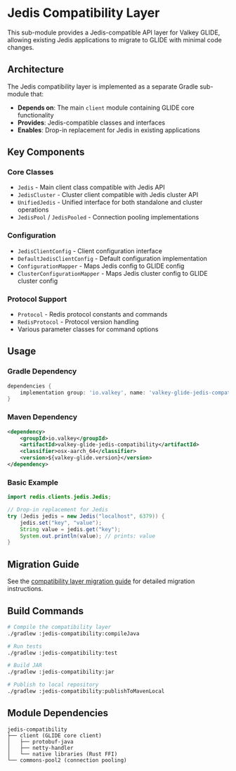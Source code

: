 # Jedis Compatibility Layer

This sub-module provides a Jedis-compatible API layer for Valkey GLIDE, allowing existing Jedis applications to migrate to GLIDE with minimal code changes.

## Architecture

The Jedis compatibility layer is implemented as a separate Gradle sub-module that:

- **Depends on**: The main `client` module containing GLIDE core functionality
- **Provides**: Jedis-compatible classes and interfaces
- **Enables**: Drop-in replacement for Jedis in existing applications

## Key Components

### Core Classes
- `Jedis` - Main client class compatible with Jedis API
- `JedisCluster` - Cluster client compatible with Jedis cluster API
- `UnifiedJedis` - Unified interface for both standalone and cluster operations
- `JedisPool` / `JedisPooled` - Connection pooling implementations

### Configuration
- `JedisClientConfig` - Client configuration interface
- `DefaultJedisClientConfig` - Default configuration implementation
- `ConfigurationMapper` - Maps Jedis config to GLIDE config
- `ClusterConfigurationMapper` - Maps Jedis cluster config to GLIDE cluster config

### Protocol Support
- `Protocol` - Redis protocol constants and commands
- `RedisProtocol` - Protocol version handling
- Various parameter classes for command options

## Usage

### Gradle Dependency

```gradle
dependencies {
    implementation group: 'io.valkey', name: 'valkey-glide-jedis-compatibility', version: '1.+', classifier: 'osx-aarch_64'
}
```

### Maven Dependency

```xml
<dependency>
    <groupId>io.valkey</groupId>
    <artifactId>valkey-glide-jedis-compatibility</artifactId>
    <classifier>osx-aarch_64</classifier>
    <version>${valkey-glide.version}</version>
</dependency>
```

### Basic Example

```java
import redis.clients.jedis.Jedis;

// Drop-in replacement for Jedis
try (Jedis jedis = new Jedis("localhost", 6379)) {
    jedis.set("key", "value");
    String value = jedis.get("key");
    System.out.println(value); // prints: value
}
```

## Migration Guide

See the [compatibility layer migration guide](./compatibility-layer-migration-guide.md) for detailed migration instructions.

## Build Commands

```bash
# Compile the compatibility layer
./gradlew :jedis-compatibility:compileJava

# Run tests
./gradlew :jedis-compatibility:test

# Build JAR
./gradlew :jedis-compatibility:jar

# Publish to local repository
./gradlew :jedis-compatibility:publishToMavenLocal
```

## Module Dependencies

```
jedis-compatibility
├── client (GLIDE core client)
│   ├── protobuf-java
│   ├── netty-handler
│   └── native libraries (Rust FFI)
└── commons-pool2 (connection pooling)
```
